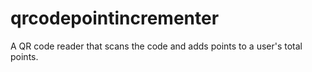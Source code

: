 # qrcodepointincrementer
A QR code reader that scans the code and adds points to a user's total points.
